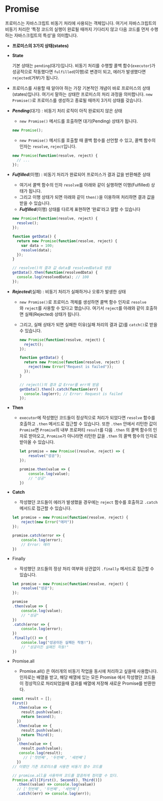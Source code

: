 # Promise

프로미스는 자바스크립트 비동기 처리에 사용되는 객체입니다. 여기서 자바스크립트의 비동기 처리란 ‘특정 코드의 실행이 완료될 때까지 기다리지 않고 다음 코드를 먼저 수행하는 자바스크립트의 특성’을 의미합니다.

- **프로미스의 3가지 상태(states)**
- **State**
    
    기본 상태는 `pending`(대기)입니다. 비동기 처리를 수행할 콜백 함수(`executor`)가 성공적으로 작동했다면 `fulfilled`(이행)로 변경이 되고, 에러가 발생했다면 `rejected`(거부)가 됩니다.
    
- 프로미스를 사용할 때 알아야 하는 가장 기본적인 개념이 바로 프로미스의 상태(states)입니다. 여기서 말하는 상태란 프로미스의 처리 과정을 의미합니다. `new Promise()`로 프로미스를 생성하고 종료될 때까지 3가지 상태를 갖습니다.
- ***Pending***(대기) : 비동기 처리 로직이 아직 완료되지 않은 상태
    - `new Promise()` 메서드를 호출하면 대기(Pending) 상태가 됩니다.
    
    ```jsx
    new Promise();
    ```
    
    - `new Promise()` 메서드를 호출할 때 콜백 함수를 선언할 수 있고, 콜백 함수의 인자는 `resolve`, `reject`입니다.
    
    ```jsx
    new Promise(function(resolve, reject) {
      // ...
    });
    ```
    
- ***Fulfilled***(이행) : 비동기 처리가 완료되어 프로미스가 결과 값을 반환해준 상태
    - 여기서 콜백 함수의 인자 `resolve`를 아래와 같이 실행하면 이행(Fulfilled) 상태가 됩니다.
    - 그리고 이행 상태가 되면 아래와 같이 `then()`을 이용하여 처리하면 결과 값을 받을 수 있습니다.
    - ***Fulfilled***(이행) 상태를 다르게 표현하면 ‘완료’라고 말할 수 있습니다
    
    ```jsx
    new Promise(function(resolve, reject) {
      resolve();
    });
    
    function getData() {
      return new Promise(function(resolve, reject) {
        var data = 100;
        resolve(data);
      });
    }
    
    // resolve()의 결과 값 data를 resolvedData로 받음
    getData().then(function(resolvedData) {
      console.log(resolvedData); // 100
    });
    ```
    
- ***Rejected***(실패) : 비동기 처리가 실패하거나 오류가 발생한 상태
    - `new Promise()`로 프로미스 객체를 생성하면 콜백 함수 인자로 `resolve`와 `reject`를 사용할 수 있다고 했습니다. 여기서 `reject`를 아래와 같이 호출하면 실패(Rejected) 상태가 됩니다.
    - 그리고, 실패 상태가 되면 실패한 이유(실패 처리의 결과 값)를 `catch()`로 받을 수 있습니다.
        
        ```jsx
        new Promise(function(resolve, reject) {
          reject();
        });
        
        function getData() {
          return new Promise(function(resolve, reject) {
            reject(new Error("Request is failed"));
          });
        }
        
        // reject()의 결과 값 Error를 err에 받음
        getData().then().catch(function(err) {
          console.log(err); // Error: Request is failed
        });
        ```
        
- **Then**
    - `executor`에 작성했던 코드들이 정상적으로 처리가 되었다면 `resolve` 함수를 호출하고 `.then` 메서드로 접근할 수 있습니다. 또한 `.then` 안에서 리턴한 값이 `Promise`면 `Promise`의 내부 프로퍼티 `result`를 다음 `.then` 의 콜백 함수의 인자로 받아오고, `Promise`가 아니라면 리턴한 값을 `.then` 의 콜백 함수의 인자로 받아올 수 있습니다.
        
        ```jsx
        let promise = new Promise((resolve, reject) => {
        	resolve("성공");
        });
        
        promise.then(value => {
        	console.log(value);
        	// "성공"
        })
        ```
        
- **Catch**
    - 작성했던 코드들이 에러가 발생했을 경우에는 `reject` 함수를 호출하고 `.catch` 메서드로 접근할 수 있습니다.
    
    ```jsx
    let promise = new Promise(function(resolve, reject) {
    	reject(new Error("에러"))
    });
    
    promise.catch(error => {
    	console.log(error);
    	// Error: 에러
    })
    ```
    
- Finally
    - 작성했던 코드들의 정상 처리 여부와 상관없이 `.finally` 메서드로 접근할 수 있습니다.
    
    ```jsx
    let promise = new Promise(function(resolve, reject) {
    	resolve("성공");
    });
    
    promise
    .then(value => {
    	console.log(value);
    	// "성공"
    })
    .catch(error => {
    	console.log(error);
    })
    .finally(() => {
    	console.log("성공이든 실패든 작동!");
    	// "성공이든 실패든 작동!"
    })
    ```
    
- Promise.all
    - Promise.all() 은 여러개의 비동기 작업을 동시에 처리하고 싶을때 사용합니다. 인자로는 배열을 받고, 해당 배열에 있는 모든 Promise 에서 작성했던 코드들이 정상적으로 처리되었을때 결과를 배열에 저장해 새로운 Promise를 반환한다.
    
    ```jsx
    const result = [];
    First()
      .then(value => {
        result.push(value);
        return Second();
      })
      .then(value => {
        result.push(value);
        return Third();
      })
      .then(value => {
        result.push(value);
       console.log(result);  
    	 // ['첫번째', '두번째', '세번째']
      })
    // 이랬던 기존 프로미스를 사용한 비동기 함수 코드를
    
    // promise.all을 사용하여 코드를 깔끔하게 정리할 수 있다.
    Promise.all([First(), Second(), Third()])
      .then((value) => console.log(value))
      // ['첫번째', '두번째', '세번째']
      .catch((err) => console.log(err));
    ```

